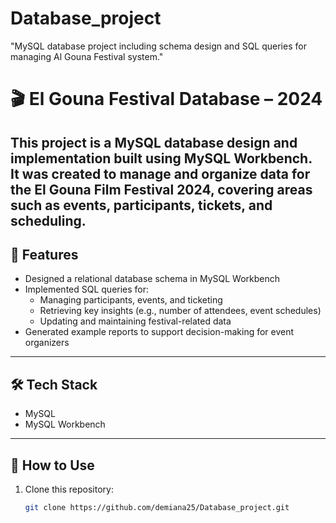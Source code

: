 # Database_project
"MySQL database project including schema design and SQL queries for managing  Al Gouna Festival system."
# 🎬 El Gouna Festival Database – 2024

This project is a **MySQL database design and implementation** built using **MySQL Workbench**.  
It was created to manage and organize data for the **El Gouna Film Festival 2024**, covering areas such as events, participants, tickets, and scheduling.  
---
## 🚀 Features
- Designed a relational database schema in MySQL Workbench  
- Implemented SQL queries for:
  - Managing participants, events, and ticketing  
  - Retrieving key insights (e.g., number of attendees, event schedules)  
  - Updating and maintaining festival-related data  
- Generated example reports to support decision-making for event organizers  

---

## 🛠 Tech Stack
- MySQL  
- MySQL Workbench  

---

## 📂 How to Use
1. Clone this repository:
   ```bash
   git clone https://github.com/demiana25/Database_project.git


